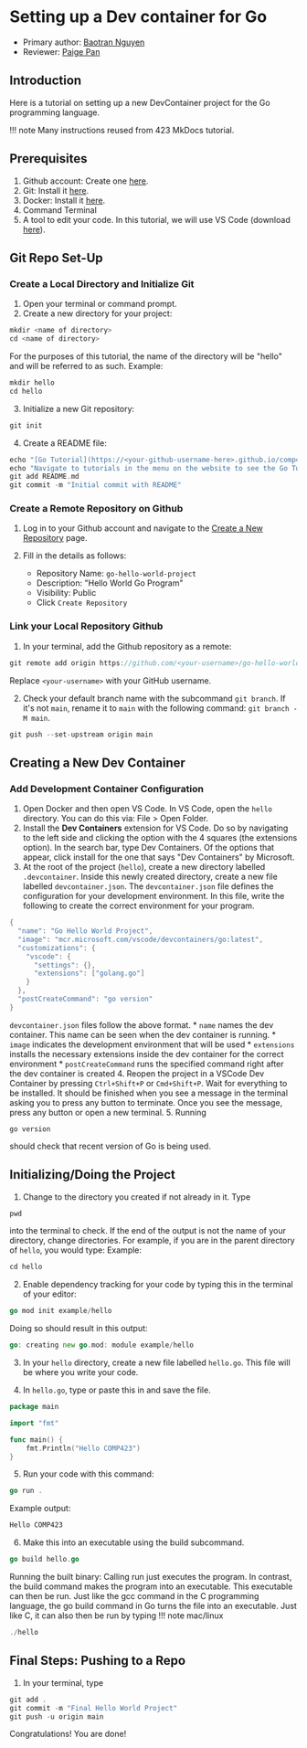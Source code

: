 # Setting up a Dev container for Go

* Primary author: [Baotran Nguyen](https://github.com/bnln7)
* Reviewer: [Paige Pan](https://github.com/ppan1229)

## Introduction
Here is a tutorial on setting up a new DevContainer project for the Go programming language. 

!!! note
    Many instructions reused from 423 MkDocs tutorial.


## Prerequisites
1. Github account: Create one [here](https://github.com/).
2. Git: Install it [here](https://git-scm.com/book/en/v2/Getting-Started-Installing-Git).
3. Docker: Install it [here](https://www.docker.com/products/docker-desktop).
4. Command Terminal
5. A tool to edit your code. In this tutorial, we will use VS Code (download [here](https://code.visualstudio.com/)).

## Git Repo Set-Up
### Create a Local Directory and Initialize Git
1. Open your terminal or command prompt. 
2. Create a new directory for your project:
```go
mkdir <name of directory>
cd <name of directory>
```
For the purposes of this tutorial, the name of the directory will be "hello" and will be referred to as such. Example:
```go
mkdir hello
cd hello
```
3. Initialize a new Git repository:
```go
git init
```
4. Create a README file:
```go
echo "[Go Tutorial](https://<your-github-username-here>.github.io/comp423-course-notes/tutorials/go-setup/)">README.md
echo "Navigate to tutorials in the menu on the website to see the Go Tutorial if necessary.">>README.md
git add README.md
git commit -m "Initial commit with README"

```
### Create a Remote Repository on Github
1. Log in to your Github account and navigate to the [Create a New Repository](https://github.com/new) page.
2. Fill in the details as follows:

    * Repository Name: `go-hello-world-project`
    * Description: "Hello World Go Program"
    * Visibility: Public
    * Click `Create Repository`

### Link your Local Repository Github
1. In your terminal, add the Github repository as a remote:
```go
git remote add origin https://github.com/<your-username>/go-hello-world-project.git
```
Replace `<your-username>` with your GitHub username.

2. Check your default branch name with the subcommand `git branch`. If it's not `main`, rename it to `main` with the following command: `git branch -M main`. 
```go
git push --set-upstream origin main
```



## Creating a New Dev Container
### Add Development Container Configuration
1. Open Docker and then open VS Code. In VS Code, open the `hello` directory. You can do this via: File > Open Folder.
2. Install the **Dev Containers** extension for VS Code. Do so by navigating to the left side and clicking the option with the 4 squares (the extensions option). In the search bar, type Dev Containers. Of the options that appear, click install for the one that says "Dev Containers" by Microsoft.
3. At the root of the project (`hello`), create a new directory labelled `.devcontainer`. Inside this newly created directory, create a new file labelled `devcontainer.json`. The `devcontainer.json` file defines the configuration for your development environment. In this file, write the following to create the correct environment for your program.
```go
{
  "name": "Go Hello World Project",
  "image": "mcr.microsoft.com/vscode/devcontainers/go:latest",
  "customizations": {
    "vscode": {
      "settings": {},
      "extensions": ["golang.go"]
    }
  },
  "postCreateCommand": "go version"
}
```
`devcontainer.json` files follow the above format.
    * `name` names the dev container. This name can be seen when the dev container is running.
    * `image` indicates the development environment that will be used
    * `extensions` installs the necessary extensions inside the dev container for the correct environment
    * `postCreateCommand` runs the specified command right after the dev container is created
4. Reopen the project in a VSCode Dev Container by pressing `Ctrl+Shift+P` or `Cmd+Shift+P`. Wait for everything to be installed. It should be finished when you see a message in the terminal asking you to press any button to terminate. Once you see the message, press any button or open a new terminal. 
5. Running
```
go version
```
should check that recent version of Go is being used.

## Initializing/Doing the Project
1. Change to the directory you created if not already in it. Type 
```go
pwd
```
into the terminal to check. If the end of the output is not the name of your directory, change directories. For example, if you are in the parent directory of `hello`, you would type:
Example:
```go
cd hello
```


2. Enable dependency tracking for your code by typing this in the terminal of your editor:
```go
go mod init example/hello
```
Doing so should result in this output:
```go
go: creating new go.mod: module example/hello
```

3. In your `hello` directory, create a new file labelled `hello.go`. This file will be where you write your code. 

4. In `hello.go`, type or paste this in and save the file.
```go
package main

import "fmt"

func main() {
    fmt.Println("Hello COMP423")
}
```

5. Run your code with this command:
```go
go run .
```
Example output:
```go
Hello COMP423
```

6. Make this into an executable using the build subcommand.
```go
go build hello.go
```
Running the built binary: Calling run just executes the program. In contrast, the build command makes the program into an executable. This executable can then be run. Just like the gcc command in the C programming language, the go build command in Go turns the file into an executable. Just like C, it can also then be run by typing
!!! note
    mac/linux
```go
./hello
```

## Final Steps: Pushing to a Repo
1. In your terminal, type
```go
git add .
git commit -m "Final Hello World Project"
git push -u origin main
```

Congratulations! You are done!
